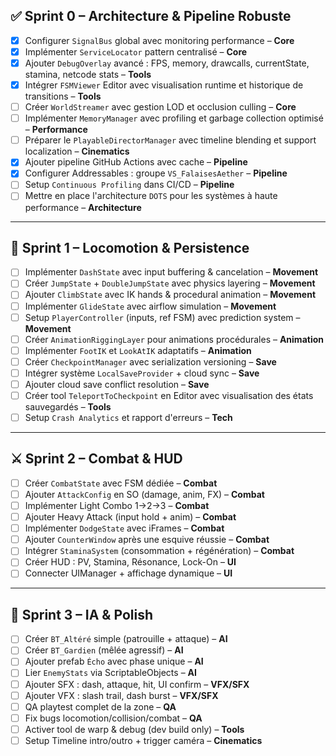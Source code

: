 ## ✅ Sprint 0 – Architecture & Pipeline Robuste

- [x] Configurer `SignalBus` global avec monitoring performance – **Core**
- [x] Implémenter `ServiceLocator` pattern centralisé – **Core**
- [x] Ajouter `DebugOverlay` avancé : FPS, memory, drawcalls, currentState, stamina, netcode stats – **Tools**
- [x] Intégrer `FSMViewer` Editor avec visualisation runtime et historique de transitions – **Tools**
- [ ] Créer `WorldStreamer` avec gestion LOD et occlusion culling – **Core**
- [ ] Implémenter `MemoryManager` avec profiling et garbage collection optimisé – **Performance**
- [ ] Préparer le `PlayableDirectorManager` avec timeline blending et support localization – **Cinematics**
- [x] Ajouter pipeline GitHub Actions avec cache – **Pipeline**
- [x] Configurer Addressables : groupe `VS_FalaisesAether` – **Pipeline**
- [ ] Setup `Continuous Profiling` dans CI/CD – **Pipeline**
- [ ] Mettre en place l'architecture `DOTS` pour les systèmes à haute performance – **Architecture**

---

## 🚀 Sprint 1 – Locomotion & Persistence

- [ ] Implémenter `DashState` avec input buffering & cancelation – **Movement**
- [ ] Créer `JumpState` + `DoubleJumpState` avec physics layering – **Movement**
- [ ] Ajouter `ClimbState` avec IK hands & procedural animation – **Movement**
- [ ] Implémenter `GlideState` avec airflow simulation – **Movement**
- [ ] Setup `PlayerController` (inputs, ref FSM) avec prediction system – **Movement**
- [ ] Créer `AnimationRiggingLayer` pour animations procédurales – **Animation**
- [ ] Implémenter `FootIK` et `LookAtIK` adaptatifs – **Animation**
- [ ] Créer `CheckpointManager` avec serialization versioning – **Save**
- [ ] Intégrer système `LocalSaveProvider` + cloud sync – **Save**
- [ ] Ajouter cloud save conflict resolution – **Save**
- [ ] Créer tool `TeleportToCheckpoint` en Editor avec visualisation des états sauvegardés – **Tools**
- [ ] Setup `Crash Analytics` et rapport d'erreurs – **Tech**

---

## ⚔️ Sprint 2 – Combat & HUD

- [ ] Créer `CombatState` avec FSM dédiée – **Combat**
- [ ] Ajouter `AttackConfig` en SO (damage, anim, FX) – **Combat**
- [ ] Implémenter Light Combo 1→2→3 – **Combat**
- [ ] Ajouter Heavy Attack (input hold + anim) – **Combat**
- [ ] Implémenter `DodgeState` avec iFrames – **Combat**
- [ ] Ajouter `CounterWindow` après une esquive réussie – **Combat**
- [ ] Intégrer `StaminaSystem` (consommation + régénération) – **Combat**
- [ ] Créer HUD : PV, Stamina, Résonance, Lock-On – **UI**
- [ ] Connecter UIManager + affichage dynamique – **UI**

---

## 🤖 Sprint 3 – IA & Polish

- [ ] Créer `BT_Altéré` simple (patrouille + attaque) – **AI**
- [ ] Créer `BT_Gardien` (mêlée agressif) – **AI**
- [ ] Ajouter prefab `Écho` avec phase unique – **AI**
- [ ] Lier `EnemyStats` via ScriptableObjects – **AI**
- [ ] Ajouter SFX : dash, attaque, hit, UI confirm – **VFX/SFX**
- [ ] Ajouter VFX : slash trail, dash burst – **VFX/SFX**
- [ ] QA playtest complet de la zone – **QA**
- [ ] Fix bugs locomotion/collision/combat – **QA**
- [ ] Activer tool de warp & debug (dev build only) – **Tools**
- [ ] Setup Timeline intro/outro + trigger caméra – **Cinematics**
